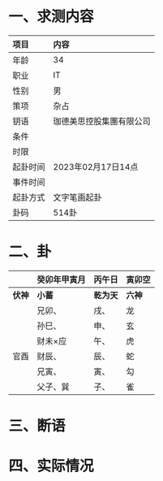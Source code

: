# 一、求测内容
|项目|内容|
|:-|:-|
|年龄|34|
|职业|IT|
|性别|男|
|策项|杂占|
|钥语|珈德美思控股集團有限公司|
|条件||
|时限||
|起卦时间|2023年02月17日14点|
|事件时间||
|起卦方式|文字笔画起卦|
|卦码|514卦|

# 二、卦
||癸卯年甲寅月|丙午日|寅卯空|
|:-|:-|:-|:-|
|**伏神**|**小蓄**|**乾为天**|**六神**|
||兄卯、|戌、|龙|
||孙巳、|申、|玄|
||财未×应|午、|虎|
|官酉|财辰、|辰、|蛇|
||兄寅、|寅、|勾|
||父子、巽|子、|雀|


# 三、断语

# 四、实际情况